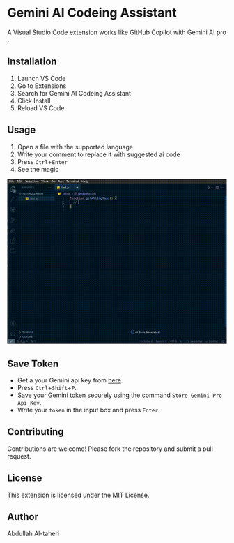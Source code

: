 # Gemini AI Codeing Assistant

A Visual Studio Code extension works like GitHub Copilot with Gemini AI pro .

## Installation

1. Launch VS Code
2. Go to Extensions
3. Search for Gemini AI Codeing Assistant
4. Click Install
5. Reload VS Code

## Usage

1. Open a file with the supported language
2. Write your comment to replace it with suggested ai code
3. Press `Ctrl`+`Enter`
4. See the magic

![Alt text](output.gif "Gemini AI Codeing Assistant")

## Save Token

- Get a your Gemini api key from [here](https://makersuite.google.com/app/apikey).
- Press `Ctrl`+`Shift`+`P`.
- Save your Gemini token securely using the command `Store Gemini Pro Api Key`.
- Write your `token` in the input box and press `Enter`.

## Contributing

Contributions are welcome! Please fork the repository and submit a pull request.

## License

This extension is licensed under the MIT License.

## Author

Abdullah Al-taheri
